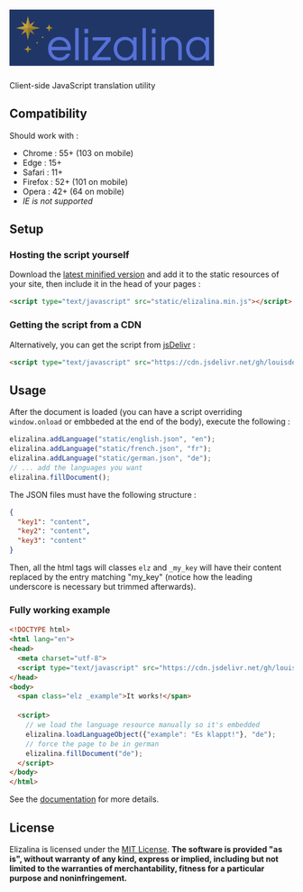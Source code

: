 <h1><img src="elizalina.svg" height="100px"></h1>

Client-side JavaScript translation utility

## Compatibility

Should work with :
* Chrome : 55+ (103 on mobile)
* Edge : 15+
* Safari : 11+
* Firefox : 52+ (101 on mobile)
* Opera : 42+ (64 on mobile)
* *IE is not supported*

## Setup

### Hosting the script yourself

Download the [latest minified version](https://github.com/louisdevie/elizalina/releases/download/v1.1.1/elizalina.min.js)
and add it to the static resources of your site, then include it in the head of your pages :

```html
<script type="text/javascript" src="static/elizalina.min.js"></script>
```

### Getting the script from a CDN

Alternatively, you can get the script from [jsDelivr](https://jsdelivr.com) :

```html
<script type="text/javascript" src="https://cdn.jsdelivr.net/gh/louisdevie/elizalina@1.1.1/elizalina.min.js"></script>
```


## Usage

After the document is loaded (you can have a script overriding `window.onload` or embbeded at the end of the body), execute the following :

```js
elizalina.addLanguage("static/english.json", "en");
elizalina.addLanguage("static/french.json", "fr");
elizalina.addLanguage("static/german.json", "de");
// ... add the languages you want
elizalina.fillDocument();
```

The JSON files must have the following structure :

```json
{
  "key1": "content",
  "key2": "content",
  "key3": "content"
}
```

Then, all the html tags will classes `elz` and `_my_key` will have their content replaced by the entry matching "my_key" (notice how the leading underscore is necessary but trimmed afterwards).

### Fully working example

```html
<!DOCTYPE html>
<html lang="en">
<head>
  <meta charset="utf-8">
  <script type="text/javascript" src="https://cdn.jsdelivr.net/gh/louisdevie/elizalina@1.1.1/elizalina.min.js"></script>
</head>
<body>
  <span class="elz _example">It works!</span>
  
  <script>
    // we load the language resource manually so it's embedded
    elizalina.loadLanguageObject({"example": "Es klappt!"}, "de");
    // force the page to be in german
    elizalina.fillDocument("de");
  </script>
</body>
</html>
```

See the [documentation](DOC.md) for more details.


## License

Elizalina is licensed under the [MIT License](https://github.com/louisdevie/elizalina/blob/main/LICENSE). **The software is provided "as is", without warranty of any kind, express or implied, including but not limited to the warranties of merchantability, fitness for a particular purpose and noninfringement.**
